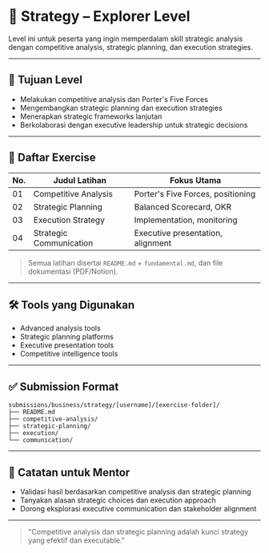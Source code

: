 # 🎯 Strategy – Explorer Level

Level ini untuk peserta yang ingin memperdalam skill strategic analysis dengan competitive analysis, strategic planning, dan execution strategies.

---

## 🎯 Tujuan Level

- Melakukan competitive analysis dan Porter's Five Forces
- Mengembangkan strategic planning dan execution strategies
- Menerapkan strategic frameworks lanjutan
- Berkolaborasi dengan executive leadership untuk strategic decisions

---

## 📁 Daftar Exercise

| No. | Judul Latihan                | Fokus Utama                  |
|-----|------------------------------|------------------------------|
| 01  | Competitive Analysis         | Porter's Five Forces, positioning|
| 02  | Strategic Planning           | Balanced Scorecard, OKR      |
| 03  | Execution Strategy           | Implementation, monitoring    |
| 04  | Strategic Communication      | Executive presentation, alignment|

> Semua latihan disertai `README.md` + `fundamental.md`, dan file dokumentasi (PDF/Notion).

---

## 🛠 Tools yang Digunakan

- Advanced analysis tools
- Strategic planning platforms
- Executive presentation tools
- Competitive intelligence tools

---

## ✅ Submission Format

```
submissions/business/strategy/[username]/[exercise-folder]/
├── README.md
├── competitive-analysis/
├── strategic-planning/
├── execution/
└── communication/
```

---

## 💬 Catatan untuk Mentor

- Validasi hasil berdasarkan competitive analysis dan strategic planning
- Tanyakan alasan strategic choices dan execution approach
- Dorong eksplorasi executive communication dan stakeholder alignment

---

> "Competitive analysis dan strategic planning adalah kunci strategy yang efektif dan executable." 